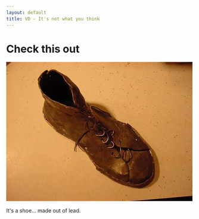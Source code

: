 ```yaml
---
layout: default
title: VD - It's not what you think
---
```


# Check this out

![Lead shoe](/images/shoe.jpg)

It's a shoe... made out of lead.